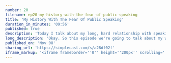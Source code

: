 ```yaml
---
number: 20
filename: ep20-my-history-with-the-fear-of-public-speaking
title: 'My History With The Fear Of Public Speaking'
duration_in_minutes: '09:56'
published: true
description: 'Today I talk about my long, hard relationship with speaking in front of people.'
long_description: "Okay. So this episode we're going to talk about my wrestling with the fear of public speaking for my whole life. And in the next episode, we're gonna talk about how I cured it. So I'll say that, uh, I just gave a talk at full-stack at UW. I just literally got back off the plane last night and it went really well, and I wasn't scared at all.\r\n\r\nAnd. It was just like kind of a milestone for me. It went, the talk went really well. I delivered it smoothly. I was not nervous for the days leading up. The months leading up, the weeks leading up, I was a little bit nervous the day before and a little bit nervous the morning of, but I don't know if that will ever go away.\r\n\r\nUm, like I had breakfast that morning and I was the first speaker. So that kind of. Demonstrates my level of anxiety, like I could eat and I mingled with people and just hung out and whatever. I was very comfortable and I, I think I did really well and I, I don't know, it was everything I wanted it to be.\r\n\r\nAnd for me it was a milestone in my career or my self, my life, myself as a person, self thing. I don't know, it was just, it was a milestone. It felt really good and I want to talk about it so. This episode, we're going to talk about, uh, my history with public speaking, so maybe you can identify with some of the things that I've gone through.\r\n\r\nAnd then next episode, like I said, we'll talk about how I cured it. Duh, duh, duh. So the history, my first experience, public speaking, I was probably six years old and I was in a play and a little Catholic school. Called, uh, the Velveteen rabbit. You probably familiar and I was the doctor and I was supposed to deliver a line and I, this was all, this is like early memory stuff, you know, those really foggy early life memories.\r\n\r\nThis is in that bank. And the only reason that I remember it is because it was traumatizing. I had one line to deliver. I practiced it a ton. And. Uh, when it came time for me to deliver it, I stared out into the audience and I totally blanked. And I was a deer in the headlights. And after a little bit I realized, I have to say something or I'm ruining this play.\r\n\r\nSo I said, it's funny, I still remember the exact words. I said, uh, when we get to the hospital, they'll know what to do. Which was just some words I pulled out in my back pocket. I think it made sense and I actually think I patched up the job pretty well for however old I was, but I don't know.\r\n\r\nIt's pretty much it's scarred me. And, uh, it was the worst case scenario. Um, fast forward freshman year of high school, I was giving a presentation to the, uh, to my classmates. I was intimidated by them. I was new to the school, didn't have a ton of friends, and. Head to get this like book presentation.\r\n\r\nI was very nervous and when I got up, this is, this is the, this is the thing. Everybody fears my tongue went completely dry. My mouth was so dry. Oh my gosh. I will almost like would gag on my, my mouth. Like there was no moisture. I was shaking. Uh, my hands was shaking, my foot was shaking, and I started to get like tunnel vision.\r\n\r\nLike it was just the worst thing in the world. It was mortifying. And I was standing there knowing this was happening to me, thinking everybody is, is witnessing me. Crumble, like literally crumble and they're going to, they're going to hate me. They're, you know, all this stuff is just mortifying.\r\n\r\nSo that happened. I lived, you know, nobody hated me. It was fine. But. Still, it was your worst fear. Um, so I, I'd given other little speeches, well, not speeches, but I had done all the little things like for church, maybe like a, uh, reading or maybe even some little sermon, stuff like that.\r\n\r\nUm, so I did a, uh, the reading stuff, I would breathe heavily in between words. Like I would be so nervous and I would read and I would know that like, Oh my gosh, like I have to take a fricking breath between every word. Because I, I'm nervous, you know, and I, everybody can hear that and I hated that and I would like choke on a word.\r\n\r\nSometimes, you know, when that happens, when and you just like, like, or halfway through a word, your throat just like goes and you have to say it again and I don't know, and everybody knows it, whatever. So not a good history with it. Always very afraid of it, and always the same feeling. This is the feeling.\r\n\r\nI always agree to these things because I think I'm generally like an opportunist or something. I don't know. I just like, I like challenges, so if somebody says, Hey, you want to, I'd be like, yes, I'll do it. But then immediately after there's the regret and the nerves leading up to the event and you're just so darn like you just want more than anything.\r\n\r\nTo like, take this cup from me, you know, like please, I do not want to do this. But unfortunately, most speaking engagement type things are things you have to do, like things that it's a super duper Dick move to bail out of. Like if you agreed to do something, they're counting on you and you get more nervous.\r\n\r\nThe closer it gets, which means the harder it is to, you know, call in sick and have somebody else like cover for you or whatever. But. Anything like that, man. And you're just passing the burden off to someone else when you do that. So it's this weird thing where like, you know, you have to do it and you know you're going to do it, and it's a mountain that you have to climb and then you just want, you want more than anything for it to be over right now.\r\n\r\nYou wanna snap your fingers and it'll be over. Pain and suffering, and then when it's over, you feel great and you feel like, Oh, I could do that again every time. But then it's rinse, repeat this. Every time it's rinse, repeat. It's like dry, dry, dry, dry, dread. Oh, it didn't go so bad. Well, I have some experiences that it did go so bad, but.\r\n\r\nFor the most part it goes, all right, and then you're inspired. You're like, Oh yeah, I concrete that do wouldn't do it again. Someone else asks you in enough times past, you forgot the pain and you agree to it again and rinse, repeat. That's, that's my story is just fearing the public speaking, dreading it, doing it, it going all right to pretty, it going bad to, well, I've had all the experiences in between and then being like, yep, sign me up again when enough times past and just rinse, repeat.\r\n\r\nAnd I kinda thought that this'll never go away. And there was a snippet one time or something where Jeffrey Wade talks about his, uh, relationship to public speaking, giving lyric on talks. And he talked about how he gets super nervous before him. And I was like, that's so good to hear that somebody who's given these talks before does really well.\r\n\r\nDreads them and gets like super nervous every time and then experiences the same cycle. Like that really helped me a lot. Um, so anyway, I, I also was like a worship leader guy at a summer camp, um, because I don't know, I played guitar my whole life and saying, so it's just kinda natural. They fit you into that, so that, you know, cause you're the guy, you know, and I really enjoyed it.\r\n\r\nAnd, um. So from a pretty early age, probably, I don't know, middle school and high school maybe, like what, what do you does that, let's say 15 years old? I was probably bleeding worship every weekend, but early on I would get just as nervous as. Just as nervous as the, as the speaking stuff. But I did it so much that, you know, like, uh, it's my grain of sand version of the Beatles.\r\n\r\nHow they, you know, got really good cause they played in pubs like everyday, all day. Um, so for me it was like. I did it so much that I got really comfortable with it, but there was one tactic that really helped me a ton, and I think this is a, a precursor to how I'm, how I'm good with public speaking now, how I'm not scared of it anymore.\r\n\r\nUm, I realized that, okay, if I sit in a chair on a stool, I can play guitar and sit on stool. Most people don't, but I can do that and it won't look too weird and I can close my eyes because you know, you're leading worship. Everybody thinks like, Oh, he's so into it. But really I could close my eyes and just get in my cocoon.\r\n\r\nAnd so if I could close my eyes and sit on a stool, I would be in my comfort zone. I would make the experience comfortable for me and that I could do it in front of anybody. And that was true. Like it scaled. It really did. Like I could lead worship in front of tons and tons of people and I got to that point and I still am at that point.\r\n\r\nUm, if I needed to do it today, I haven't done in awhile, but I'm sure I could just pick up a guitar, go in front of a lot of people and play a song and it would be fine. Um, so I got to that point that was really good. But those, that experience didn't translate to public speaking. Anytime I had to public speak.\r\n\r\nIt's like, well, the guitar thing. You hit the play button and just go like, I like playing. I get into it. So it just works. But the speaking thing, like, man, it's just, it's focused like it's people staring at you and you're talking like it's seems way more zoomed in or, or personal or close or whatever.\r\n\r\nUh, so, you know, even after being really comfortable on stage playing guitar and whatnot. Um, I, uh, where am I after being really comfortable on stage, I, I had to do a couple speaking things. Like I spoke to the parents of camp counselors once, and I did like a sermon once on a weekend or something.\r\n\r\nUm, and I was mortified for those. It was the same thing. Mortified. And they went pretty good, but I was so nervous. And, yeah, so, and then with the lyric on stuff and with Uh, like, uh, some code conferences I want. I knew that's what I wanted to do. I knew from when I started getting into this and watching other people's talks, I knew that it was in my, my path was to be a conference speaker and I just, I sort of knew that I had to do it, but I was putting it off.\r\n\r\nSo I made a plan and I was like, okay. This was, I don't know, three or four years ago. I was like, all right, next year I'll give a talk at a small time conference. I'll do a meet up talk, then I'll do it small commerce doc, then I'll apply for Laracon and it all got expedited because somebody called me a mammoth machooga.\r\n\r\nHe was like, Hey, we need to speak up for every day code. We only have two weeks. Can you do it? And you know, I was like. Hell yeah. Put me in. And it actually was kind of great because I only suffered for two weeks, but I suffered, definitely suffered and gave the talk and whatever. Um, so yeah, I'll talk about that.\r\n\r\nThat's kind of my history with public speaking, just to kind of demonstrate, I dunno how much I hate it and have hated it my whole life and it just scares the shit out of me and it probably does you too. So hopefully you can relate to that. And now we'll talk about how I cured my fear and how that's not like that anymore."
published_on: 'Nov 08'
sharing_url: 'https://simplecast.com/s/a28df02f'
iframe_markup: '<iframe frameborder=''0'' height=''200px'' scrolling=''no'' seamless src=''https://embed.simplecast.com/a28df02f?color=f5f5f5'' width=''100%''></iframe>'
---
```

